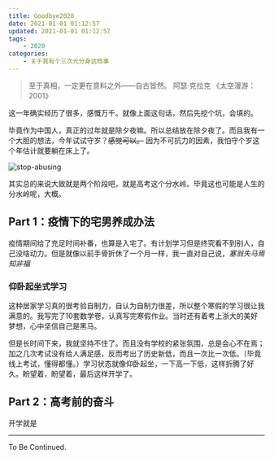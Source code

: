 ```yaml
---
title: Goodbye2020
date: 2021-01-01 01:12:57
updated: 2021-01-01 01:12:57
tags:
	- 2020
categories:
	- 关于我有个三次元分身这档事
---
```


> 至于真相，一定更在意料之外——自古皆然。  阿瑟·克拉克 《太空漫游：2001》

这一年确实经历了很多，感慨万千。就像上面这句话，然后先挖个坑，会填的。

毕竟作为中国人，真正的过年就是除夕夜嘛。所以总结放在除夕夜了。而且我有一个大胆的想法，今年试试守岁？~~感觉可以。~~ 因为不可抗力的因素，我怕守个岁这个年估计就要躺在床上了。

![stop-abusing](https://img.inzamz.top/expression/stop-abusing.jpg)

<!-- more -->

其实总的来说大致就是两个阶段吧，就是高考这个分水岭。毕竟这也可能是人生的分水岭呢，大概。

## Part 1：疫情下的宅男养成办法
疫情期间给了充足时间补番，也算是入宅了。有计划学习但是终究看不到别人，自己没啥动力。但是就像以前手骨折休了一个月一样，我一直对自己说，*塞翁失马焉知非福*

### 仰卧起坐式学习

这种居家学习真的很考验自制力，自认为自制力很差，所以整个寒假的学习很让我满意的。我写完了10套数学卷，认真写完寒假作业。当时还有着考上浙大的美好梦想，心中坚信自己是黑马。

但是长时间下来，我就坚持不住了。而且没有学校的紧张氛围，总是会心不在焉；加之几次考试没有给人满足感，反而考出了历史新低，而且一次比一次低。（毕竟线上考试，懂得都懂。）学习状态就像仰卧起坐，一下高一下低，这样折腾了好久。盼望着，盼望着，最后这样开学了。
## Part 2：高考前的奋斗
开学就是


---

To Be Continued.

<!-- Q.E.D. -->